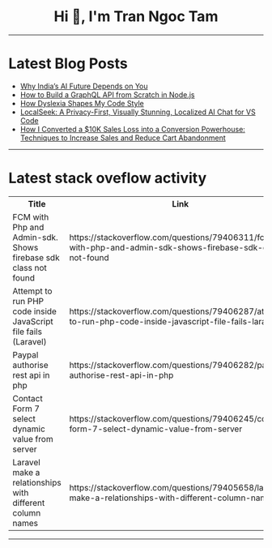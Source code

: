 <h1 align="center">Hi 👋, I'm Tran Ngoc Tam</h1>

---

# Latest Blog Posts 
<!-- BLOG-POST-LIST:START -->
- [Why India’s AI Future Depends on You](https://dev.to/codedetech/why-indias-ai-future-depends-on-you-5gic)
- [How to Build a GraphQL API from Scratch in Node.js](https://dev.to/im_lakhlan/how-to-build-a-graphql-api-from-scratch-in-nodejs-hlo)
- [How Dyslexia Shapes My Code Style](https://dev.to/easytdd/how-dyslexia-shapes-my-code-style-809)
- [LocalSeek: A Privacy-First, Visually Stunning, Localized AI Chat for VS Code](https://dev.to/hariharen/localseek-a-privacy-first-visually-stunning-localized-ai-chat-for-vs-code-2j5m)
- [How I Converted a $10K Sales Loss into a Conversion Powerhouse: Techniques to Increase Sales and Reduce Cart Abandonment](https://dev.to/okoye_ndidiamaka_5e3b7d30/how-i-converted-a-10k-sales-loss-into-a-conversion-powerhouse-techniques-to-increase-sales-and-16pm)
<!-- BLOG-POST-LIST:END -->

---

# Latest stack oveflow activity
<table>
  <tr><th>Title</th><th>Link</th></tr>
  <!-- STACKOVERFLOW:START --><tr><td>FCM with Php and Admin-sdk. Shows firebase sdk class not found</td><td>https://stackoverflow.com/questions/79406311/fcm-with-php-and-admin-sdk-shows-firebase-sdk-class-not-found</td></tr><tr><td>Attempt to run PHP code inside JavaScript file fails &lpar;Laravel&rpar;</td><td>https://stackoverflow.com/questions/79406287/attempt-to-run-php-code-inside-javascript-file-fails-laravel</td></tr><tr><td>Paypal authorise rest api in php</td><td>https://stackoverflow.com/questions/79406282/paypal-authorise-rest-api-in-php</td></tr><tr><td>Contact Form 7 select dynamic value from server</td><td>https://stackoverflow.com/questions/79406245/contact-form-7-select-dynamic-value-from-server</td></tr><tr><td>Laravel make a relationships with different column names</td><td>https://stackoverflow.com/questions/79405658/laravel-make-a-relationships-with-different-column-names</td></tr><!-- STACKOVERFLOW:END -->
</table>

---


